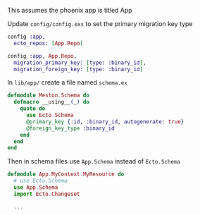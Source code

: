 This assumes the phoenix app is titled App

Update `config/config.exs` to set the primary migration key type
```elixir
config :app,
  ecto_repos: [App.Repo]

config :app, App.Repo,
  migration_primary_key: [type: :binary_id],
  migration_foreign_key: [type: :binary_id]
```

In `lib/app/` create a file named `schema.ex`
```elixir
defmodule Meston.Schema do
  defmacro __using__(_) do
    quote do
      use Ecto.Schema
      @primary_key {:id, :binary_id, autogenerate: true}
      @foreign_key_type :binary_id
    end
  end
end
```

Then in schema files use `App.Schema` instead of `Ecto.Schema`
```elixir
defmodule App.MyContext.MyResource do
  # use Ecto.Schema
  use App.Schema
  import Ecto.Changeset

  ...
```
